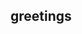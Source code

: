 ## greetings

<!--
**snacksnackin/snacksnackin** is a ✨ _special_ ✨ repository because its `README.md` (this file) appears on your GitHub profile.

Here are some ideas to get you started:

- 🌱 my name is Elliot
-->
